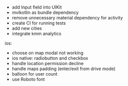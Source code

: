 - add Input field into UIKit
- mvikotlin as bundle dependency
- remove unnecessary material dependency for activity
- create CI for running tests
- add new cities
- integrate kmm analytics

ios:
- choose on map modal not working
- ios native: radiobutton and checkbox
- handle location permission decline
- handle maps padding (enter/exit from drive mode)
- balloon for user count
- use Roboto font